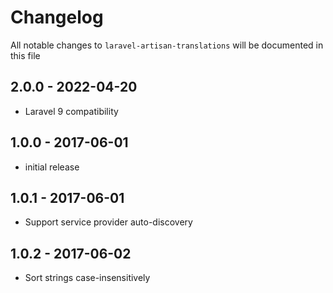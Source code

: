 # Changelog

All notable changes to `laravel-artisan-translations` will be documented in this file

## 2.0.0 - 2022-04-20

- Laravel 9 compatibility

## 1.0.0 - 2017-06-01

- initial release

## 1.0.1 - 2017-06-01

- Support service provider auto-discovery

## 1.0.2 - 2017-06-02

- Sort strings case-insensitively
